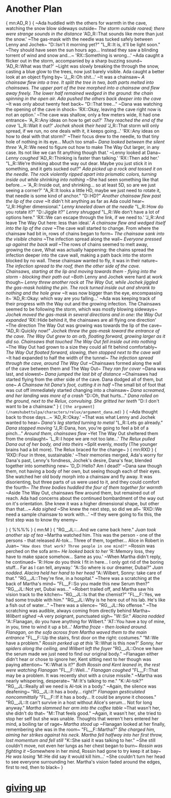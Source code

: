 # Another Plan

{
mn:AD_R
}
{
~Ada huddled with the others for warmth in the cave, watching the snow blow sideways outside~
*The storm outside roared; there were strange sounds in the distance*
'AD_R::That sounds like more than just the snow.'
~The gas-mask with the needle was tucked safely between Lenny and Jochek~
"D::Isn't it morning yet?"
"L_R::It is, it'll be light soon."
~They should have seen the sun hours ago...
Instead they saw a blinding torrent of wind and snow and...~
'RX::Something is wrong...'
~Ada caught a flicker out in the storm, accompanied by a sharp buzzing sound~
'AD_R::What was that?'
~Light was slowly breaking the through the snow, casting a blue glow to the trees, now just barely visible.
Ada caught a better look at an object flying by~
'J__R::Oh shit...'
~It was a chainsaw~
*A chainsaw flew into a tree.
It split the tree in two, both parts melted into chainsaws.
The upper part of the tree morphed into a chainsaw and flew away freely. 
The lower half remained wedged in the ground: the chain spinning in the open air.
Ada pushed the others back deeper into the cave*
~It was only about twenty feet back~
"D::That tree..."
~Dana was watching the opening of the cave in shock~
'RX::Okay, leaving the cave right now is not an option.'
~The cave was shallow, only a few meters wide, It had one entrance~
'A_R::Any ideas on how to get out?'
*They reached the end of the cave*
'L_R::Wait it out?'
*Jochek shook their head*
'J_R::That storm will only spread, if we run, no one deals with it, it keeps going...'
'RX::Any ideas on how to deal with that storm?'
~Their focus drew to the needle, to that tiny hole of nothing in its eye... 
Much too small~
*Dana looked between the silent three*
'A_R::We need to figure out how to make The Way Out larger, in any case.
Its not like we can fit anything though that.'
~Lenny looked at Dana~
*Lenny coughed*
'AD_R::Thinking is faster than talking.'
'RX::Then add her.'
"L_R::We're thinking about the way out dear.
Maybe you just stick it in something, and it gets sucked out?"
*Ada picked up a rock and tossed it on the needle.
The rock violently ripped apart into prismatic colors, turning inside out while shrinking into nothing*
~She had seen something like that before...~
'A_R::Inside out, and shrinking...
so at least 5D, so are we just seeing a corner?'
"A_R::It looks a little HD, maybe we just need to rotate it, that needle is some kind of anchor."
"D::HD?"
*Another chainsaw flew past the lip of the cave*
~It didn't hit anything as far as Ada could hear~
"J_R::Higher dimensional."
*Lenny kneeled down at the needle*
"L_R::How do you rotate it?"
"D::Jiggle it?"
*Lenny shrugged*
"L_R::We don't have a lot of options here."
'RX::We can escape through the link, if we need to.'
'J_R::And leave The Way Out here: less than ideal.'
*A chainsaw flew and wedged itself into the lip of the cave*
~The cave wall started to change.
From where the chainsaw had bit in, rows of chains began to form~
*The chainsaw sank into the visible chains*
~The infection spread along the wall~
*Everyone pressed up against the back wall*
~The rows of chains seemed to melt away, growing the cave,
What was actually happening: the chains spread the infection deeper into the cave wall, making a path back into the storm blocked by no wall.
These chainsaw wanted to fly, it was in their nature~
*The infection spread to the roof, then the other side of the cave.
Chainsaws, starting at the lip and moving towards them - flying into the storm - blocking their path out*
~Both Lenny and Jochek were hard at work though~
*Lenny threw another rock at The Way Out, while Jochek jiggled the gas-mask holding the pin.
The rock turned inside out and shrank to nothing and the hole grew*
~It was now bigger than the eye, encompassing it~
'AD_R::Okay: which way are you falling...'
~Ada was keeping track of their progress with the Way out and the growing infection.
The Chainsaws seemed to be following the storm, which was mostly blowing sideways~
*Jochek moved the gas-mask in several directions and in one: the Way Out expanded*
'RX::Hide behind it, the chainsaws are all flying one direction'
~The direction The Way Out was growing was towards the lip of the cave~
"AD_R::Quickly now!"
*Jochek threw the gas-mask toward the entrance of the cave.
The Way Out grew to an orb, floating forward, growing larger as it did so.
Chainsaws that touched The Way Out fell inside out into nothing*
~The Way Out had grown to a size they could all fit behind comfortably~
*The Way Out floated forward, slowing, then stopped next to the cave wall*
~It had expanded to half the width of the tunnel~
*The infection spread through the cave, around The Way Out*
~Chainsaws formed along the wall of the cave between them and The Way Out~
*They ran for cover*
~Dana was last, and slowest~
*Dana jumped the last bit of distance*
~Chainsaws had started flying from the other side of the cave.
Dana dodged all of them, but one~
*A Chainsaw hit Dana's foot, cutting it in half*
~The small bit of foot that was cut off immediately started changing into a chainsaw~
*Dana screamed, and her landing was more of a crash*
"D::Oh, that hurts..."
*Dana rolled on the ground, next to the Relux, convulsing.
She gritted her teeth*
"D::I don't want to be a chainsaw."
}
{
`
[the argument](/namshubettulpa/characters/relux/argument_dana.md)
`
}
{
~Ada thought back to those days...~
'AD_R::Okay.'
~That was what Lenny and Jochek wanted to hear~
*Dana's leg started turning to metal*
"L_R::Lets go already."
*Dana stopped moving*
"J_R::Dana, hon, you're going to feel a bit of a pinch..."
*Around them, chainsaws flew*
~Yet The Way Out sheltered them from the onslaught~
'L_R::I hope we are not too late...'
*The Relux pulled Dana out of her body, and into theirs*
~Split evenly, mostly (The younger brains had a bit more).
The Relux braced for the change~
}
{
mn:RXD
}
{
'RXD::Four in three, sustainable.'
~Their memories merged, Ada's worry for Dana's past, Lenny's fondness, Jochek's desire, Dana's fear, blended together into something new~
'D_D::Hello?
Am I dead?'
~Dana saw though them, not having a body of her own, but seeing though each of their eyes.
She watched her old body morph into a chainsaw and fly away.
It was disorienting, but three parts of us were used to it, and they could comfort the fourth~
*The three bodies huddled the four of them together for warmth*
~Aside The Way Out, chainsaws flew around them, but remained out of reach.
Ada had concerns about the continued bombardment of the way out on it's orientation.
She knew it was a higher dimensional shape, but other than that...~
*Ada sighed*
~She knew the next step, so did we all~
'RXD::We need a sample chainsaw to work with...'
~If they were going to fix this, the first step was to know thy enemy~

}
{
%%%%
}
{
mn:M
}
{
"RG__JL::...And we came back here."
*Juan took another sip of tea*
~Martha watched him. 
This was the person - one of the persons - that released Al-tok...
Three of them, together...
Alice in Robert in Juan~
`"How does that work? Three people in one mind?"`
~Rossin was perched on the sofa arm~
*He looked back to her*
'R::Memory loss, they have to make space somehow...
Same as you.'
~When Martha didn't reply, he continued~
'R::How do you think I fit in here...
I only got rid of the boring stuff...
Far as I can tell, anyway.'
"A::So where is our dreamer, Dubai?"
*Juan nodded.
Alacira held her hand to her head*
"A::Wilbert, Sonny: take care of that."
"RG__JL::They're fine, in a hospital."
~There was a scratching at the back of Martha's mind~
"FL__F::So you made this new Serum then?"
"RG__JL::Not yet, Dubai was..."
~Robert trailed off, and Martha saw his vision track to the kitchen~
"RG__JL::Is that the chemist?"
"FL__F::Yes, we had some trouble with him."
"RG__JL::Why is he here out of his lab.
He's like a fish out of water..."
~There was a silence~
"RG__JL::No offense."
~The scratching was audible, always coming from directly behind Martha~
*Wilbert sighed*
~A very poignant, punctuated sigh~
"W::Sir."
*Alacira nodded*
"A::Flanagan, do you have anything for Wilbert."
'AT::You have a toy of mine, in you, time to wind it up a bit...'
*Martha froze - then looked around.
Flanagan, on the sofa across from Martha waved them to the main entrance*
"FL__F::Up the stairs, first door on the right: costumes."
"M::We have a problem."
*Rossin perked up at this*
'R::What is this now?'
*Sonny, her spiders along the ceiling, and Wilbert left the foyer*
"RG__JL::Once we have the serum made we just need to find our original body."
~Flanagan either didn't hear or chose to ignore her, Kent sitting next to her though was paying attention~
"K::What is it?"
*Both Rossin and Kent leaned in, the rest were watching Flanagan*
"FL__F::Well..."
*Flanagan coughed*
"FL__F::That may be a problem.
It was recently shot with a cruise missile."
~Martha was nearly whispering, desperate~
"M::It's talking to me."
"K::Al-tok?"
"RG__JL::Really all we need is Al-tok in a body."
~Again, the silence was deafening~
"RG__JL::It has a body... right?"
*Flanagan gesticulated noncommittally*
"FL__F::If it has a body...
It could be anyone it chooses."
"RG__JL::It can't survive in a host without Alice's serum...
Not for long anyway."
*Martha slammed her arm into the coffee table*
~That wasn't her, she didn't do that~
"M::That feels good."
~Again, it wasn't her, she tried to stop her self but she was unable.
Thoughts that weren't hers entered her mind, a boiling tar of rage~
*Martha stood up*
~Flanagan looked at her finally, remembering she was in the room~
"FL__F::Martha?"
*She charged him, aiming her strikes against his neck.
Martha fell halfway into her first throw, lost momentum and fell still*
"K::She said it was talking to her."
~She still couldn't move, not even her lungs as her chest began to burn~
*Rossin was fighting it*
~Somewhere in her mind, Rossin had gone to try keep it at bay~
*He was losing*
'M::He did say it would kill him...'
~She couldn't turn her head to see everyone surrounding her.
Martha's vision faded around the edges, first to red, then to black~
}
# [giving up](giving-up.md)
